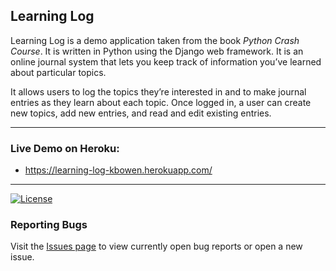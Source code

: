 ## Learning Log

Learning Log is a demo application taken from the book _Python Crash Course_.
It is written in Python using the Django web framework. It is an  online journal system that lets you keep
track of information you’ve learned about particular topics.
<p>
It allows users to log the topics they’re interested in and to make journal entries as
they learn about each topic. Once logged in, a user can create new topics, add new entries, and read
and edit existing entries.</p>

---
### Live Demo on Heroku: 
- https://learning-log-kbowen.herokuapp.com/

---

[![License](https://img.shields.io/badge/license-MIT-green)](https://github.com/kevinbowen777/learning_log/blob/master/LICENSE) 


### Reporting Bugs                                                              
                                                                                 
   Visit the [Issues page](https://github.com/kevinbowen777/learning_log/issues)
      to view currently open bug reports or open a new issue.

